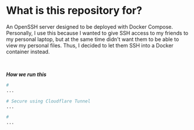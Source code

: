 <br>

# What is this repository for?

An OpenSSH server designed to be deployed with Docker Compose.
Personally, I use this because I wanted to give SSH access to my friends
to my personal laptop, but at the same time didn't want them to be able to
view my personal files. Thus, I decided to let them SSH into a Docker container instead.

<br>

***How we run this***<br>
```bash
# 
...

# Secure using Cloudflare Tunnel
...

# 
...
```

<br>
<br>
